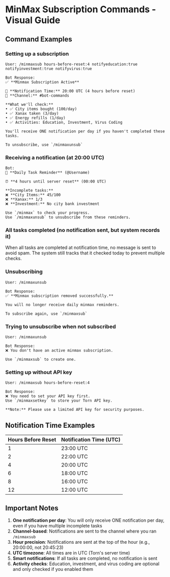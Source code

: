 # MinMax Subscription Commands - Visual Guide

## Command Examples

### Setting up a subscription

```
User: /minmaxsub hours-before-reset:4 notifyeducation:true notifyinvestment:true notifyvirus:true

Bot Response:
✅ **Minmax Subscription Active**

📅 **Notification Time:** 20:00 UTC (4 hours before reset)
📍 **Channel:** #bot-commands

**What we'll check:**
• ✅ City items bought (100/day)
• ✅ Xanax taken (3/day)
• ✅ Energy refills (1/day)
• ✅ Activities: Education, Investment, Virus Coding

You'll receive ONE notification per day if you haven't completed these tasks.

To unsubscribe, use `/minmaxunsub`
```

### Receiving a notification (at 20:00 UTC)

```
Bot:
🔔 **Daily Task Reminder** (@Username)

⏰ **4 hours until server reset** (00:00 UTC)

**Incomplete tasks:**
❌ **City Items:** 45/100
❌ **Xanax:** 1/3
❌ **Investment:** No city bank investment

Use `/minmax` to check your progress.
Use `/minmaxunsub` to unsubscribe from these reminders.
```

### All tasks completed (no notification sent, but system records it)

When all tasks are completed at notification time, no message is sent to avoid spam. The system still tracks that it checked today to prevent multiple checks.

### Unsubscribing

```
User: /minmaxunsub

Bot Response:
✅ **Minmax subscription removed successfully.**

You will no longer receive daily minmax reminders.

To subscribe again, use `/minmaxsub`
```

### Trying to unsubscribe when not subscribed

```
User: /minmaxunsub

Bot Response:
❌ You don't have an active minmax subscription.

Use `/minmaxsub` to create one.
```

### Setting up without API key

```
User: /minmaxsub hours-before-reset:4

Bot Response:
❌ You need to set your API key first.
Use `/minmaxsetkey` to store your Torn API key.

**Note:** Please use a limited API key for security purposes.
```

## Notification Time Examples

| Hours Before Reset | Notification Time (UTC) |
|--------------------|------------------------|
| 1                  | 23:00 UTC             |
| 2                  | 22:00 UTC             |
| 4                  | 20:00 UTC             |
| 6                  | 18:00 UTC             |
| 8                  | 16:00 UTC             |
| 12                 | 12:00 UTC             |

## Important Notes

1. **One notification per day**: You will only receive ONE notification per day, even if you have multiple incomplete tasks
2. **Channel-based**: Notifications are sent to the channel where you ran `/minmaxsub`
3. **Hour precision**: Notifications are sent at the top of the hour (e.g., 20:00:00, not 20:45:23)
4. **UTC timezone**: All times are in UTC (Torn's server time)
5. **Smart notifications**: If all tasks are completed, no notification is sent
6. **Activity checks**: Education, investment, and virus coding are optional and only checked if you enabled them
